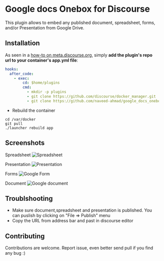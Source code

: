 # Google docs Onebox for Discourse

This plugin allows to embed any published document, spreadsheet, forms, and/or Presentation from Google Drive.

## Installation

As seen in a [how-to on meta.discourse.org](https://meta.discourse.org/t/advanced-troubleshooting-with-docker/15927#Example:%20Install%20a%20plugin), simply **add the plugin's repo url to your container's app.yml file**:

```yml
hooks:
  after_code:
    - exec:
        cd: $home/plugins
        cmd:
          - mkdir -p plugins
          - git clone https://github.com/discourse/docker_manager.git
          - git clone https://github.com/naveed-ahmad/google_docs_onebox.git
```
* Rebuild the container

```
cd /var/docker
git pull
./launcher rebuild app
```

## Screenshots
Spreadsheet
![Spreadsheet](https://raw.githubusercontent.com/naveed-ahmad/google_docs_onebox/screenshots/screenshots/Selection_004.png)

Presentation
![Presentation](https://raw.githubusercontent.com/naveed-ahmad/google_docs_onebox/screenshots/screenshots/Selection_005.png)

Forms
![Google Form](https://raw.githubusercontent.com/naveed-ahmad/google_docs_onebox/screenshots/screenshots/Selection_007.png)

Document
![Google document](https://raw.githubusercontent.com/naveed-ahmad/google_docs_onebox/screenshots/screenshots/Selection_006.png)


## Troublshooting 
- Make sure document,spreadsheet and presentation is published. You can puslish by clicking on "File => Publish" menu
- Copy the URL from address bar and past in discourse editor

## Contributing
Contributions are welcome. Report issue, even better send pull if you find any bug :)



